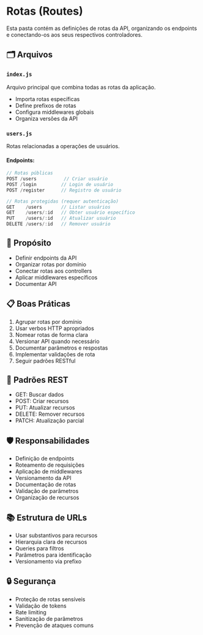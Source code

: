 # Rotas (Routes)

Esta pasta contém as definições de rotas da API, organizando os endpoints e conectando-os aos seus respectivos controladores.

## 🗂 Arquivos

### `index.js`

Arquivo principal que combina todas as rotas da aplicação.

- Importa rotas específicas
- Define prefixos de rotas
- Configura middlewares globais
- Organiza versões da API

### `users.js`

Rotas relacionadas a operações de usuários.

#### Endpoints:

```typescript
// Rotas públicas
POST /users          // Criar usuário
POST /login         // Login de usuário
POST /register      // Registro de usuário

// Rotas protegidas (requer autenticação)
GET    /users       // Listar usuários
GET    /users/:id   // Obter usuário específico
PUT    /users/:id   // Atualizar usuário
DELETE /users/:id   // Remover usuário
```

## 🔧 Propósito

- Definir endpoints da API
- Organizar rotas por domínio
- Conectar rotas aos controllers
- Aplicar middlewares específicos
- Documentar API

## 📋 Boas Práticas

1. Agrupar rotas por domínio
2. Usar verbos HTTP apropriados
3. Nomear rotas de forma clara
4. Versionar API quando necessário
5. Documentar parâmetros e respostas
6. Implementar validações de rota
7. Seguir padrões RESTful

## 🔄 Padrões REST

- GET: Buscar dados
- POST: Criar recursos
- PUT: Atualizar recursos
- DELETE: Remover recursos
- PATCH: Atualização parcial

## 🛡️ Responsabilidades

- Definição de endpoints
- Roteamento de requisições
- Aplicação de middlewares
- Versionamento da API
- Documentação de rotas
- Validação de parâmetros
- Organização de recursos

## 📚 Estrutura de URLs

- Usar substantivos para recursos
- Hierarquia clara de recursos
- Queries para filtros
- Parâmetros para identificação
- Versionamento via prefixo

## 🔒 Segurança

- Proteção de rotas sensíveis
- Validação de tokens
- Rate limiting
- Sanitização de parâmetros
- Prevenção de ataques comuns
